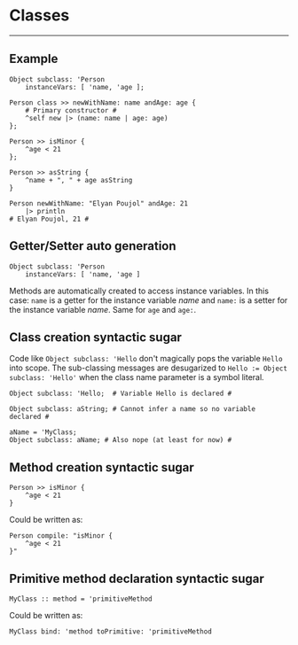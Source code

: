 # Classes

<hr>

## Example

```
Object subclass: 'Person
    instanceVars: [ 'name, 'age ];

Person class >> newWithName: name andAge: age {
    # Primary constructor #
    ^self new |> (name: name | age: age)
};

Person >> isMinor {
    ^age < 21
};

Person >> asString {
    ^name + ", " + age asString
}
```
```
Person newWithName: "Elyan Poujol" andAge: 21
    |> println
# Elyan Poujol, 21 #
```



## Getter/Setter auto generation

```
Object subclass: 'Person
    instanceVars: [ 'name, 'age ]
```
Methods are automatically created to access instance variables. In this case: ```name``` is a getter for the instance variable *name* and ```name:``` is a setter for the instance variable *name*. Same for ```age``` and ```age:```.



## Class creation syntactic sugar

Code like `Object subclass: 'Hello` don't magically pops the variable `Hello` into scope. The sub-classing messages are desugarized to `Hello := Object subclass: 'Hello'` when the class name parameter is a symbol literal.

```
Object subclass: 'Hello;  # Variable Hello is declared #

Object subclass: aString; # Cannot infer a name so no variable declared #

aName = 'MyClass;
Object subclass: aName; # Also nope (at least for now) #
```



## Method creation syntactic sugar

```
Person >> isMinor {
    ^age < 21
}
```
Could be written as:
```
Person compile: "isMinor {
    ^age < 21
}"
```



## Primitive method declaration syntactic sugar

```
MyClass :: method = 'primitiveMethod
```
Could be written as:
```
MyClass bind: 'method toPrimitive: 'primitiveMethod
```
